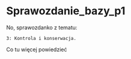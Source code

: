 # Sprawozdanie_bazy_p1
No, sprawozdanko z tematu:
```
3: Kontrola i konserwacja.
```
Co tu więcej powiedzieć
